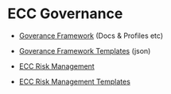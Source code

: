 # ECC Governance

- [Goverance Framework](/framework/) (Docs & Profiles etc)
- [Goverance Framework Templates](/framework/templates/) (json)

- [ECC Risk Management](/risk-management/)
- [ECC Risk Management Templates](/risk-management/templates/)

